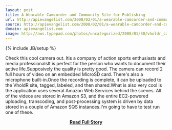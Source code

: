 ```yaml
---
layout: post
title: A Wearable Camcorder and Community Site for Publishing
url: http://apievangelist.com/2008/02/01/a-wearable-camcorder-and-community-site-for-publishing/
source: http://apievangelist.com/2008/02/01/a-wearable-camcorder-and-community-site-for-publishing/
domain: apievangelist.com
image: http://aws.typepad.com/photos/uncategorized/2008/01/30/vholdr_camera.jpg
---
```

{% include JB/setup %}<p>Check this cool camera out. Itis a company of action sports enthusiasts and media professionalsIt is perfect for the person who wants to document their active life.Supposively the quality is pretty good.  The camera can record 2 full hours of video on an embedded MicroSD card.  There's also a microphone built-in.Once the recording is complete, it can be uploaded to the VholdR site, tagged, labeled, and then shared.What is also very cool is the application uses several Amazon Web Services behind the scenes. All of the videos are stored in Amazon S3, and the entire EC2-powered uploading, transcoding, and post-processing system is driven by data stored in a couple of Amazon SQS instances.I'm going to have to test run one of these.</p>
<center><p><a href="http://apievangelist.com/2008/02/01/a-wearable-camcorder-and-community-site-for-publishing/" style='padding:25px; font-sze:18px; font-weight: bold;'>Read Full Story</a></p></center>
